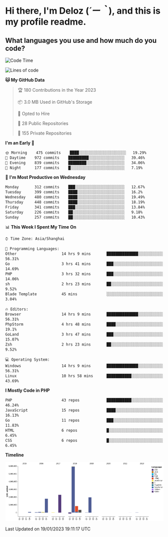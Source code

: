 # **Hi there, I'm Deloz (*´ー｀*), and this is my profile readme.**
<!--  [![Profile views](https://gpvc.arturio.dev/dank-del)](https://github.com/dank-del) -->
## **What languages you use and how much do you code?**

<!--START_SECTION:waka-->
![Code Time](http://img.shields.io/badge/Code%20Time-725%20hrs%2042%20mins-blue)

![Lines of code](https://img.shields.io/badge/From%20Hello%20World%20I%27ve%20Written-13%20Million%20lines%20of%20code-blue)

**🐱 My GitHub Data** 

> 🏆 180 Contributions in the Year 2023
 > 
> 📦 3.0 MB Used in GitHub's Storage 
 > 
> 💼 Opted to Hire
 > 
> 📜 28 Public Repositories 
 > 
> 🔑 155 Private Repositories  
 > 
**I'm an Early 🐤** 

```text
🌞 Morning    475 commits    ████░░░░░░░░░░░░░░░░░░░░░   19.29% 
🌆 Daytime    972 commits    █████████░░░░░░░░░░░░░░░░   39.46% 
🌃 Evening    839 commits    ████████░░░░░░░░░░░░░░░░░   34.06% 
🌙 Night      177 commits    █░░░░░░░░░░░░░░░░░░░░░░░░   7.19%

```
📅 **I'm Most Productive on Wednesday** 

```text
Monday       312 commits    ███░░░░░░░░░░░░░░░░░░░░░░   12.67% 
Tuesday      399 commits    ████░░░░░░░░░░░░░░░░░░░░░   16.2% 
Wednesday    480 commits    ████░░░░░░░░░░░░░░░░░░░░░   19.49% 
Thursday     448 commits    ████░░░░░░░░░░░░░░░░░░░░░   18.19% 
Friday       341 commits    ███░░░░░░░░░░░░░░░░░░░░░░   13.84% 
Saturday     226 commits    ██░░░░░░░░░░░░░░░░░░░░░░░   9.18% 
Sunday       257 commits    ██░░░░░░░░░░░░░░░░░░░░░░░   10.43%

```


📊 **This Week I Spent My Time On** 

```text
⌚︎ Time Zone: Asia/Shanghai

💬 Programming Languages: 
Other                    14 hrs 9 mins       ██████████████░░░░░░░░░░░   56.31% 
Go                       3 hrs 41 mins       ███░░░░░░░░░░░░░░░░░░░░░░   14.69% 
PHP                      3 hrs 32 mins       ███░░░░░░░░░░░░░░░░░░░░░░   14.06% 
sh                       2 hrs 23 mins       ██░░░░░░░░░░░░░░░░░░░░░░░   9.52% 
Blade Template           45 mins             ░░░░░░░░░░░░░░░░░░░░░░░░░   3.04%

🔥 Editors: 
Browser                  14 hrs 9 mins       ██████████████░░░░░░░░░░░   56.31% 
PhpStorm                 4 hrs 48 mins       ████░░░░░░░░░░░░░░░░░░░░░   19.1% 
GoLand                   3 hrs 47 mins       ███░░░░░░░░░░░░░░░░░░░░░░   15.07% 
Zsh                      2 hrs 23 mins       ██░░░░░░░░░░░░░░░░░░░░░░░   9.52%

💻 Operating System: 
Windows                  14 hrs 9 mins       ██████████████░░░░░░░░░░░   56.31% 
Linux                    10 hrs 58 mins      ███████████░░░░░░░░░░░░░░   43.69%

```

**I Mostly Code in PHP** 

```text
PHP                      43 repos            ███████████░░░░░░░░░░░░░░   46.24% 
JavaScript               15 repos            ████░░░░░░░░░░░░░░░░░░░░░   16.13% 
Go                       11 repos            ███░░░░░░░░░░░░░░░░░░░░░░   11.83% 
HTML                     6 repos             █░░░░░░░░░░░░░░░░░░░░░░░░   6.45% 
CSS                      6 repos             █░░░░░░░░░░░░░░░░░░░░░░░░   6.45%

```


**Timeline**

![Chart not found](https://raw.githubusercontent.com/deloz/deloz/main/charts/bar_graph.png) 


 Last Updated on 19/01/2023 19:11:17 UTC
<!--END_SECTION:waka-->
